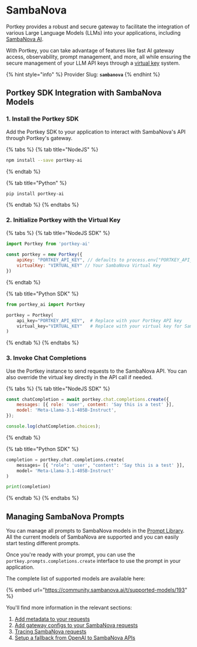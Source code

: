 # SambaNova

Portkey provides a robust and secure gateway to facilitate the integration of various Large Language Models (LLMs) into your applications, including [SambaNova AI](https://sambanova.ai/).

With Portkey, you can take advantage of features like fast AI gateway access, observability, prompt management, and more, all while ensuring the secure management of your LLM API keys through a [virtual key](../../product/ai-gateway/virtual-keys/) system.

{% hint style="info" %}
Provider Slug: **`sambanova`**
{% endhint %}

## Portkey SDK Integration with SambaNova Models

### **1. Install the Portkey SDK**

Add the Portkey SDK to your application to interact with SambaNova's API through Portkey's gateway.

{% tabs %}
{% tab title="NodeJS" %}
```bash
npm install --save portkey-ai
```
{% endtab %}

{% tab title="Python" %}
```bash
pip install portkey-ai
```
{% endtab %}
{% endtabs %}

### **2. Initialize Portkey with the Virtual Key**

{% tabs %}
{% tab title="NodeJS SDK" %}
```javascript
import Portkey from 'portkey-ai'
 
const portkey = new Portkey({
    apiKey: "PORTKEY_API_KEY", // defaults to process.env["PORTKEY_API_KEY"]
    virtualKey: "VIRTUAL_KEY" // Your SambaNova Virtual Key
})
```
{% endtab %}

{% tab title="Python SDK" %}
```python
from portkey_ai import Portkey

portkey = Portkey(
    api_key="PORTKEY_API_KEY",  # Replace with your Portkey API key
    virtual_key="VIRTUAL_KEY"   # Replace with your virtual key for SambaNova AI
)
```
{% endtab %}
{% endtabs %}

### **3. Invoke Chat Completions**

Use the Portkey instance to send requests to the SambaNova API. You can also override the virtual key directly in the API call if needed.

{% tabs %}
{% tab title="NodeJS SDK" %}
```javascript
const chatCompletion = await portkey.chat.completions.create({
    messages: [{ role: 'user', content: 'Say this is a test' }],
    model: 'Meta-Llama-3.1-405B-Instruct',
});

console.log(chatCompletion.choices);
```
{% endtab %}

{% tab title="Python SDK" %}
```python
completion = portkey.chat.completions.create(
    messages= [{ "role": 'user', "content": 'Say this is a test' }],
    model= 'Meta-Llama-3.1-405B-Instruct'
)

print(completion)
```
{% endtab %}
{% endtabs %}

## Managing SambaNova Prompts

You can manage all prompts to SambaNova models in the [Prompt Library](../../product/prompt-library.md). All the current models of SambaNova are supported and you can easily start testing different prompts.

Once you're ready with your prompt, you can use the `portkey.prompts.completions.create` interface to use the prompt in your application.

The complete list of supported models are available here:

{% embed url="https://community.sambanova.ai/t/supported-models/193" %}

You'll find more information in the relevant sections:

1. [Add metadata to your requests](../../product/observability/metadata.md)
2. [Add gateway configs to your SambaNova](../../product/ai-gateway/configs.md)[ requests](../../product/ai-gateway/configs.md)
3. [Tracing SambaNova requests](../../product/observability/traces.md)
4. [Setup a fallback from OpenAI to SambaNova APIs](../../product/ai-gateway/fallbacks.md)
